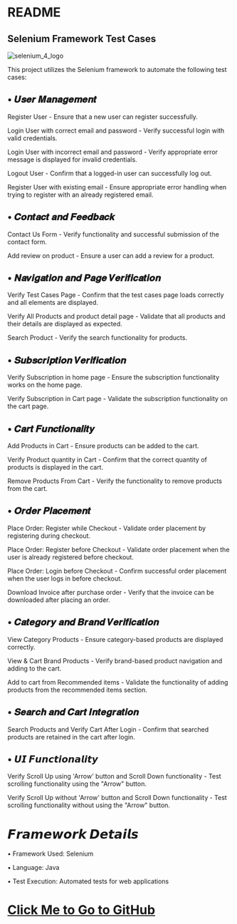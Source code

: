 # README

## Selenium Framework Test Cases

![selenium_4_logo](https://github.com/user-attachments/assets/6fecbad5-3e0a-4e1f-8648-f97f53c35476)

This project utilizes the Selenium framework to automate the following test cases:

## • 𝑼𝒔𝒆𝒓 𝑴𝒂𝒏𝒂𝒈𝒆𝒎𝒆𝒏𝒕

Register User - Ensure that a new user can register successfully.

Login User with correct email and password - Verify successful login with valid credentials.

Login User with incorrect email and password - Verify appropriate error message is displayed for invalid credentials.

Logout User - Confirm that a logged-in user can successfully log out.

Register User with existing email - Ensure appropriate error handling when trying to register with an already registered email.

## • 𝑪𝒐𝒏𝒕𝒂𝒄𝒕 𝒂𝒏𝒅 𝑭𝒆𝒆𝒅𝒃𝒂𝒄𝒌

Contact Us Form - Verify functionality and successful submission of the contact form.

Add review on product - Ensure a user can add a review for a product.

## • 𝑵𝒂𝒗𝒊𝒈𝒂𝒕𝒊𝒐𝒏 𝒂𝒏𝒅 𝑷𝒂𝒈𝒆 𝑽𝒆𝒓𝒊𝒇𝒊𝒄𝒂𝒕𝒊𝒐𝒏

Verify Test Cases Page - Confirm that the test cases page loads correctly and all elements are displayed.

Verify All Products and product detail page - Validate that all products and their details are displayed as expected.

Search Product - Verify the search functionality for products.

## • 𝑺𝒖𝒃𝒔𝒄𝒓𝒊𝒑𝒕𝒊𝒐𝒏 𝑽𝒆𝒓𝒊𝒇𝒊𝒄𝒂𝒕𝒊𝒐𝒏

Verify Subscription in home page - Ensure the subscription functionality works on the home page.

Verify Subscription in Cart page - Validate the subscription functionality on the cart page.

## • 𝑪𝒂𝒓𝒕 𝑭𝒖𝒏𝒄𝒕𝒊𝒐𝒏𝒂𝒍𝒊𝒕𝒚

Add Products in Cart - Ensure products can be added to the cart.

Verify Product quantity in Cart - Confirm that the correct quantity of products is displayed in the cart.

Remove Products From Cart - Verify the functionality to remove products from the cart.

## • 𝑶𝒓𝒅𝒆𝒓 𝑷𝒍𝒂𝒄𝒆𝒎𝒆𝒏𝒕

Place Order: Register while Checkout - Validate order placement by registering during checkout.

Place Order: Register before Checkout - Validate order placement when the user is already registered before checkout.

Place Order: Login before Checkout - Confirm successful order placement when the user logs in before checkout.

Download Invoice after purchase order - Verify that the invoice can be downloaded after placing an order.

## • 𝑪𝒂𝒕𝒆𝒈𝒐𝒓𝒚 𝒂𝒏𝒅 𝑩𝒓𝒂𝒏𝒅 𝑽𝒆𝒓𝒊𝒇𝒊𝒄𝒂𝒕𝒊𝒐𝒏

View Category Products - Ensure category-based products are displayed correctly.

View & Cart Brand Products - Verify brand-based product navigation and adding to the cart.

Add to cart from Recommended items - Validate the functionality of adding products from the recommended items section.

## • 𝑺𝒆𝒂𝒓𝒄𝒉 𝒂𝒏𝒅 𝑪𝒂𝒓𝒕 𝑰𝒏𝒕𝒆𝒈𝒓𝒂𝒕𝒊𝒐𝒏

Search Products and Verify Cart After Login - Confirm that searched products are retained in the cart after login.

## • 𝙐𝙄 𝙁𝙪𝙣𝙘𝙩𝙞𝙤𝙣𝙖𝙡𝙞𝙩𝙮

Verify Scroll Up using 'Arrow' button and Scroll Down functionality - Test scrolling functionality using the "Arrow" button.

Verify Scroll Up without 'Arrow' button and Scroll Down functionality - Test scrolling functionality without using the "Arrow" button.

# 𝙁𝙧𝙖𝙢𝙚𝙬𝙤𝙧𝙠 𝘿𝙚𝙩𝙖𝙞𝙡𝙨

• Framework Used: Selenium

• Language: Java

• Test Execution: Automated tests for web applications


# [Click Me to Go to GitHub](https://github.com/AbdallahKhalil10/FinalProject.git)
